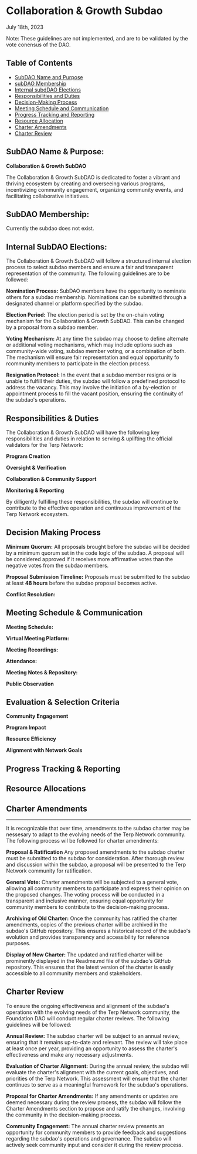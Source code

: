 # Collaboration & Growth Subdao
July 18th, 2023

Note: These guidelines are not implemented, and are to be validated by the vote conensus of the DAO.
## Table of Contents
- [SubDAO Name and Purpose](#subdao-name--purpose)
- [subDAO Membership](#subdao-membership)
- [Internal subdDAO Elections](#internal-subdao-elections)
- [Responsibilities and Duties](#responsibilities--duties)
- [Decision-Making Process](#decision-making-process)
- [Meeting Schedule and Communication](#meeting-schedule--communication)
- [Progress Tracking and Reporting](#progress-tracking--reporting)
- [Resource Allocation](#resource-allocations)
- [Charter Amendments](#charter-amendments)
- [Charter Review](#charter-review)

## SubDAO Name & Purpose:

**Collaboration & Growth SubDAO**

The Collaboration & Growth SubDAO is dedicated to foster a vibrant and thriving ecosystem by creating and overseeing various programs, incentivizing community engagement, organizing community events, and facilitating collaborative initiatives. 

## SubDAO Membership:

Currently the subdao does not exist. 


## Internal SubDAO Elections: 

The Collaboration & Growth SubDAO will follow a structured internal election process to select subdao members and ensure a fair and transparent representation of the community. The following guidelines are to be followed:

**Nomination Process:**
SubDAO members have the opportunity to nominate others for a subdao membership. Nominations can be submitted through a designated channel or platform specified by the subdao.

**Election Period:**
The election period is set by the on-chain voting mechanism for the Collaboration & Growth SubDAO. This can be changed by a proposal from a subdao member.

**Voting Mechanism:**
At any time the subdao may choose to define alternate or additional voting mechanisms, which may include options such as community-wide voting, subdao member voting, or a combination of both. The mechanism will ensure fair representation and equal opportunity fo rcommunity members to participate in the election process.

**Resignation Protocol:** In the event that a subdao member resigns or is unable to fulfill their duties, the subdao will follow a predefined protocol to address the vacancy. This may involve the initiation of a by-election or appointment process to fill the vacant position, ensuring the continuity of the subdao's operations.

## Responsibilities & Duties

The Collaboration & Growth SubDAO will have the following key responsibilities and duties in relation to serving & uplifting the official validators for the Terp Network:

**Program Creation**

**Oversight & Verification**

**Collaboration & Community Support**

**Monitoring & Reporting**


By dilligently fulfilling these responsibilities, the subdao will continue to contribute to the effective operation and continuous improvement of the Terp Network ecosystem.


## Decision Making Process

**Minimum Quorum:** All proposals brought before the subdao will be decided by a minimum quorum set in the code logic of the subdao. A proposal will be considered approved if it receives more affirmative votes than the negative votes from the subdao members. 

**Proposal Submission Timeline:** Proposals must be submitted to the subdao at least **48 hours** before the subdao proposal becomes active. 

**Conflict Resolution:**

## Meeting Schedule & Communication 

**Meeting Schedule:** 

**Virtual Meeting Platform:** 

**Meeting Recordings:** 

**Attendance:** 

**Meeting Notes & Repository:**

**Public Observation** 

## Evaluation & Selection Criteria

**Community Engagement**

**Program Impact**

**Resource Efficiency**

**Alignment with Network Goals**

## Progress Tracking & Reporting 

## Resource Allocations


## Charter Amendments
___

It is recognizable that over time, amendments to the subdao charter may be nessesary to adapt to the evolving needs of the Terp Network community. The following process wil be followed for charter amendments:

**Proposal & Ratification** Any proposed amendments to the subdao charter must be submitted to the subdao for consideration. After thorough review and discussion within the subdao, a proposal will be presented to the Terp Network community for ratification.

**General Vote:** Charter amendments will be subjected to a general vote, allowing all community members to participate and express their opinion on the proposed changes. The voting process will be conducted in a transparent and inclusive manner, ensuring equal opportunity for community members to contribute to the decision-making process.

**Archiving of Old Charter:** Once the community has ratified the charter amendments, copies of the previous charter will be archived in the subdao's GitHub repository. This ensures a historical record of the subdao's evolution and provides transparency and accessibility for reference purposes.

**Display of New Charter:** The updated and ratified charter will be prominently displayed in the Readme.md file of the subdao's GitHub repository. This ensures that the latest version of the charter is easily accessible to all community members and stakeholders.

## Charter Review

To ensure the ongoing effectiveness and alignment of the subdao's operations with the evolving needs of the Terp Network community, the Foundation DAO will conduct regular charter reviews. The following guidelines will be followed:

**Annual Review:** The subdao charter will be subject to an annual review, ensuring that it remains up-to-date and relevant. The review will take place at least once per year, providing an opportunity to assess the charter's effectiveness and make any necessary adjustments.

**Evaluation of Charter Alignment:** During the annual review, the subdao will evaluate the charter's alignment with the current goals, objectives, and priorities of the Terp Network. This assessment will ensure that the charter continues to serve as a meaningful framework for the subdao's operations.

**Proposal for Charter Amendments:**  If any amendments or updates are deemed necessary during the review process, the subdao will follow the Charter Amendments section to propose and ratify the changes, involving the community in the decision-making process.

**Community Engagement:** The annual charter review presents an opportunity for community members to provide feedback and suggestions regarding the subdao's operations and governance. The subdao will actively seek community input and consider it during the review process.